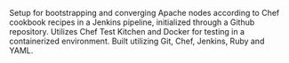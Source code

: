 Setup for bootstrapping and converging Apache nodes according to Chef cookbook recipes in a Jenkins pipeline, initialized through a Github repository.  Utilizes Chef Test Kitchen and Docker for testing in a containerized environment.  Built utilizing Git, Chef, Jenkins, Ruby and YAML.
